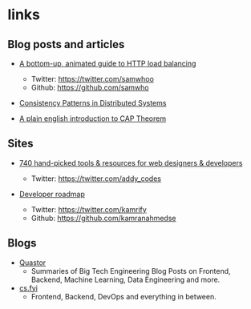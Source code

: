 # links

## Blog posts and articles 
- [A bottom-up, animated guide to HTTP load balancing](https://samwho.dev/load-balancing/)
    - Twitter: https://twitter.com/samwhoo
    - Github: https://github.com/samwho


- [Consistency Patterns in Distributed Systems](https://cs.fyi/guide/consistency-patterns-week-strong-eventual)
- [A plain english introduction to CAP Theorem](http://ksat.me/a-plain-english-introduction-to-cap-theorem)


## Sites

- [740 hand-picked tools & resources for web designers & developers](https://toolkit.addy.codes/)
    - Twitter: https://twitter.com/addy_codes

- [Developer roadmap](https://roadmap.sh/)
    - Twitter: https://twitter.com/kamrify
    - Github: https://github.com/kamranahmedse

## Blogs
- [Quastor](https://blog.quastor.org/)
    - Summaries of Big Tech Engineering Blog Posts on Frontend, Backend, Machine Learning, Data Engineering and more.
- [cs.fyi](https://cs.fyi/)
    - Frontend, Backend, DevOps and everything in between.


